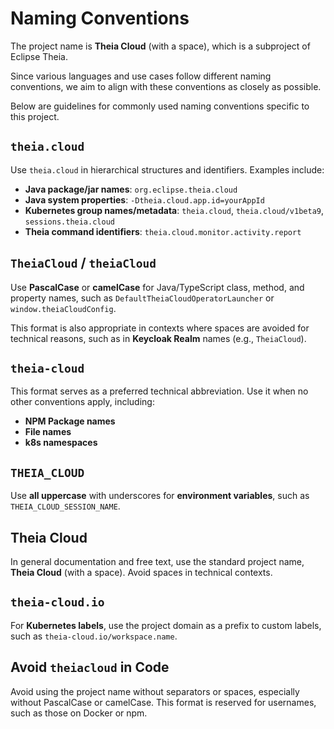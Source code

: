 # Naming Conventions

The project name is **Theia Cloud** (with a space), which is a subproject of Eclipse Theia.

Since various languages and use cases follow different naming conventions, we aim to align with these conventions as closely as possible.

Below are guidelines for commonly used naming conventions specific to this project.

## `theia.cloud`

Use `theia.cloud` in hierarchical structures and identifiers. Examples include:

- **Java package/jar names**: `org.eclipse.theia.cloud`
- **Java system properties**: `-Dtheia.cloud.app.id=yourAppId`
- **Kubernetes group names/metadata**: `theia.cloud`, `theia.cloud/v1beta9`, `sessions.theia.cloud`
- **Theia command identifiers**: `theia.cloud.monitor.activity.report`

## `TheiaCloud` / `theiaCloud`

Use **PascalCase** or **camelCase** for Java/TypeScript class, method, and property names, such as `DefaultTheiaCloudOperatorLauncher` or `window.theiaCloudConfig`.

This format is also appropriate in contexts where spaces are avoided for technical reasons, such as in **Keycloak Realm** names (e.g., `TheiaCloud`).

## `theia-cloud`

This format serves as a preferred technical abbreviation. Use it when no other conventions apply, including:

- **NPM Package names**
- **File names**
- **k8s namespaces**

## `THEIA_CLOUD`

Use **all uppercase** with underscores for **environment variables**, such as `THEIA_CLOUD_SESSION_NAME`.

## Theia Cloud

In general documentation and free text, use the standard project name, **Theia Cloud** (with a space). Avoid spaces in technical contexts.

## `theia-cloud.io`

For **Kubernetes labels**, use the project domain as a prefix to custom labels, such as `theia-cloud.io/workspace.name`.

## Avoid `theiacloud` in Code

Avoid using the project name without separators or spaces, especially without PascalCase or camelCase. This format is reserved for usernames, such as those on Docker or npm.
